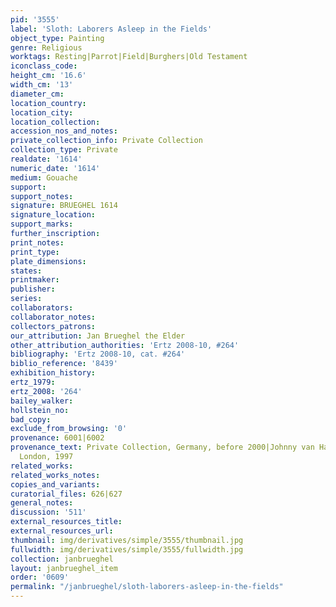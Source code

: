 ```yaml
---
pid: '3555'
label: 'Sloth: Laborers Asleep in the Fields'
object_type: Painting
genre: Religious
worktags: Resting|Parrot|Field|Burghers|Old Testament
iconclass_code:
height_cm: '16.6'
width_cm: '13'
diameter_cm:
location_country:
location_city:
location_collection:
accession_nos_and_notes:
private_collection_info: Private Collection
collection_type: Private
realdate: '1614'
numeric_date: '1614'
medium: Gouache
support:
support_notes:
signature: BRUEGHEL 1614
signature_location:
support_marks:
further_inscription:
print_notes:
print_type:
plate_dimensions:
states:
printmaker:
publisher:
series:
collaborators:
collaborator_notes:
collectors_patrons:
our_attribution: Jan Brueghel the Elder
other_attribution_authorities: 'Ertz 2008-10, #264'
bibliography: 'Ertz 2008-10, cat. #264'
biblio_reference: '8439'
exhibition_history:
ertz_1979:
ertz_2008: '264'
bailey_walker:
hollstein_no:
bad_copy:
exclude_from_browsing: '0'
provenance: 6001|6002
provenance_text: Private Collection, Germany, before 2000|Johnny van Haeften Ltd.,
  London, 1997
related_works:
related_works_notes:
copies_and_variants:
curatorial_files: 626|627
general_notes:
discussion: '511'
external_resources_title:
external_resources_url:
thumbnail: img/derivatives/simple/3555/thumbnail.jpg
fullwidth: img/derivatives/simple/3555/fullwidth.jpg
collection: janbrueghel
layout: janbrueghel_item
order: '0609'
permalink: "/janbrueghel/sloth-laborers-asleep-in-the-fields"
---
```

